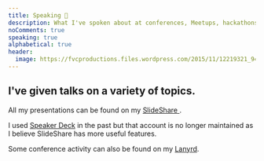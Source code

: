 ```yaml
---
title: Speaking 💬️
description: What I've spoken about at conferences, Meetups, hackathons, etc.
noComments: true
speaking: true
alphabetical: true
header:
  image: https://fvcproductions.files.wordpress.com/2015/11/12219321_941445252602315_1897049180671471124_n.jpg
---
```


## I've given talks on a variety of topics.

All my presentations can be found on my
<a href="//slideshare.net/fvcproductions" target="_blank" rel="nofollow">SlideShare
<i class="fa fa-slideshare" aria-hidden="true"></i></a>.

I used [Speaker Deck](//speakerdeck.com/fvcproductions) in the past but that
account is no longer maintained as I believe SlideShare has more useful
features.

Some conference activity can also be found on my
[Lanyrd](//lanyrd.com/profile/fvcproductions/).
